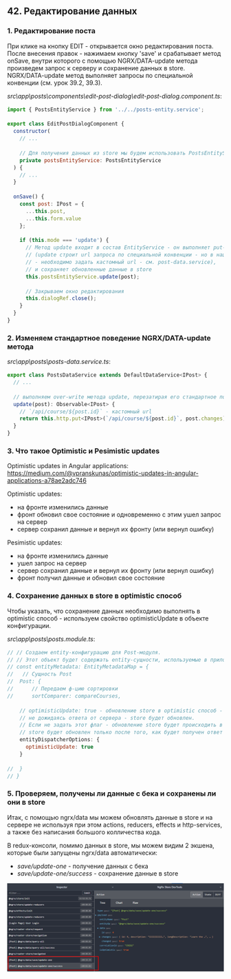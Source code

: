 ## 42. Редактирование данных

### 1. Редактирование поста

При клике на кнопку EDIT - открывается окно редактирования поста. После внесения правок - нажимаем кнопку 'save' и срабатывает метод onSave, внутри которого с помощью NGRX/DATA-update метода произведем запрос к серверу и сохранение данных в store.   
NGRX/DATA-update метод выполняет запросы по специальной конвенции (см. урок 39.2, 39.3).

*src\app\posts\components\edit-post-dialog\edit-post-dialog.component.ts*:
```js
import { PostsEntityService } from '../../posts-entity.service';

export class EditPostDialogComponent {
  constructor(
    // ...

    // Для получения данных из store мы будем использовать PostsEntityService
    private postsEntityService: PostsEntityService
  ) {
    // ...
  }

  onSave() {
    const post: IPost = {
      ...this.post,
      ...this.form.value
    };

    if (this.mode === 'update') {
      // Метод update входит в состав EntityService - он выполняет put-запросы к серверу
      // (update строит url запроса по специальной конвенции - но в нашем случаи
      // - необходимо задать кастомный url - см. post-data.service),
      // и сохраняет обновленные данные в store
      this.postsEntityService.update(post);

      // Закрываем окно редактирования
      this.dialogRef.close();
    }
  }
}
```

### 2. Изменяем стандартное поведение NGRX/DATA-update метода

*src\app\posts\posts-data.service.ts*:
```js
export class PostsDataService extends DefaultDataService<IPost> {
  // ...

  // выполняем over-write метода update, перезатирая его стандартное поведение
  update(post): Observable<IPost> {
    // `/api/course/${post.id}` - кастомный url 
    return this.http.put<IPost>(`/api/course/${post.id}`, post.changes);
  }
}
```

### 3. Что такое Optimistic и Pesimistic updates

Optimistic updates in Angular applications:       
https://medium.com/@vpranskunas/optimistic-updates-in-angular-applications-a78ae2adc746     

Optimistic updates:
- на фронте изменились данные
- фронт обновил свое состояние и одновременно с этим ушел запрос на сервер
- сервер сохранил данные и вернул их фронту (или вернул ошибку) 

Pesimistic updates:
- на фронте изменились данные
- ушел запрос на сервер
- сервер сохранил данные и вернул их фронту (или вернул ошибку) 
- фронт получил данные и обновил свое состояние

### 4. Сохранение данных в store в optimistic способ

Чтобы указать, что сохранение данных необходимо выполнять в optimistic способ - используем свойство optimisticUpdate в объекте конфигурации.

*src\app\posts\posts.module.ts*:
```js
// // Создаем entity-конфигурацию для Post-модуля.
// // Этот объект будет содержать entity-сущности, используемые в приложении
// const entityMetadata: EntityMetadataMap = {
//   // Сущность Post
// 	Post: {
// 		// Передаем ф-цию сортировки
// 		sortComparer: compareCourses,
		
    // optimisticUpdate: true - обновление store в optimistic способ -
    // не дожидаясь ответа от сервера - store будет обновлен.
    // Если не задать этот флаг - обновление store будет происходить в pesimistic способ -
    // store будет обновлен только после того, как будет получен ответ от сервера
    entityDispatcherOptions: {
      optimisticUpdate: true		
    }
    
// 	}
// }
```

### 5. Проверяем, получены ли данные с бека и сохранены ли они в store

Итак, с помощью ngrx/data мы можем обновлять данные в store и на сервере не используя при этом actions, reducers, effects и http-services, а также без написания большого колличества кода.   

В redux-консоли, помимо данных в store, мы можем видим 2 экшена, которые были запущены ngrx/data автоматически:
- *save/update-one* - получение данных с бека
- *save/update-one/success* - сохранение данные в store

![](./img/42.1.png)